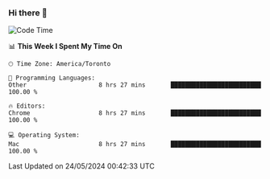 ### Hi there 👋


<!--START_SECTION:waka-->
![Code Time](http://img.shields.io/badge/Code%20Time-1%2C909%20hrs%2025%20mins-blue)

📊 **This Week I Spent My Time On** 

```text
🕑︎ Time Zone: America/Toronto

💬 Programming Languages: 
Other                    8 hrs 27 mins       █████████████████████████   100.00 % 

🔥 Editors: 
Chrome                   8 hrs 27 mins       █████████████████████████   100.00 % 

💻 Operating System: 
Mac                      8 hrs 27 mins       █████████████████████████   100.00 % 
```


 Last Updated on 24/05/2024 00:42:33 UTC
<!--END_SECTION:waka-->

<!--
**SillyPasty/SillyPasty** is a ✨ _special_ ✨ repository because its `README.md` (this file) appears on your GitHub profile.

Here are some ideas to get you started:

- 🔭 I’m currently working on ...
- 🌱 I’m currently learning ...
- 👯 I’m looking to collaborate on ...
- 🤔 I’m looking for help with ...
- 💬 Ask me about ...
- 📫 How to reach me: ...
- 😄 Pronouns: ...
- ⚡ Fun fact: ...
-->



